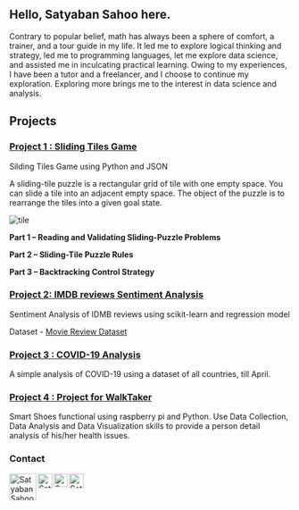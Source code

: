 ## Hello, Satyaban Sahoo here.

Contrary to popular belief, math has always been a sphere of comfort, a trainer, and a tour guide in my life. It led me to explore logical thinking and strategy, led me to programming languages, let me explore data science, and assisted me in inculcating practical learning. Owing to my experiences, I have been a tutor and a freelancer, and I choose to continue my exploration. Exploring more brings me to the interest in data science and analysis.

## Projects
### [Project 1 : Sliding Tiles Game](https://github.com/hemraj4545/Sliding-Tiles-Game)

Silding Tiles Game using Python and JSON

A sliding-tile puzzle is a rectangular grid of tile with one empty space. You can slide a tile into an adjacent empty space. The object of the puzzle is to rearrange the tiles into a given goal state.

![tile](https://user-images.githubusercontent.com/38886899/73072756-d45f5980-3edb-11ea-8a81-2dcd34997a64.jpg)

**Part 1 – Reading and Validating Sliding-Puzzle Problems**

**Part 2 – Sliding-Tile Puzzle Rules**

**Part 3 – Backtracking Control Strategy**

### [Project 2: IMDB reviews Sentiment Analysis](https://github.com/hemraj4545/idmb_sentiment_analysis)

Sentiment Analysis of IDMB reviews using scikit-learn and regression model

Dataset - [Movie Review Dataset](https://www.mediafire.com/file/6c5er1odhjp7e8g/movie_data.csv/file)

### [Project 3 : COVID-19 Analysis](https://github.com/hemraj4545/COVID-19-Analysis)

A simple analysis of COVID-19 using a dataset of all countries, till April.

### [Project 4 : Project for WalkTaker](https://github.com/hemraj4545/Project-for-walktaker)
 
Smart Shoes functional using raspberry pi and Python. Use Data Collection, Data Analysis and Data Visualization skills to provide a person detail analysis of his/her health issues.

### Contact

  <a href="https://www.linkedin.com/in/satyabansahoo2000">
    <img align="left" alt="Satyaban Sahoo | Linkedin" width="48px" src="https://cdn.svgporn.com/logos/linkedin.svg" />
  </a>
  <a href="https://twitter.com/satyabansahoo2k?lang=en">
    <img align="left" alt="Satyaban Sahoo | Twitter" width="26px" src="https://cdn.svgporn.com/logos/twitter.svg" />
  </a>
  <a href="https://www.instagram.com/satyabansahoo2000/">
    <img align="left" alt="Satyaban Sahoo | Instagram" width="24px" src="https://cdn.svgporn.com/logos/instagram-icon.svg" />
  </a>
  <a href="mailto:satyaban20@gmail.com">
    <img align="left" alt="Satyaban Sahoo | Gmail" width="26px" src="https://cdn.svgporn.com/logos/google-gmail.svg" />
  </a>


